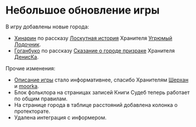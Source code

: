 
# Небольшое обновление игры

В игру добавлены новые города:

- [Хинарин](https://localhost/game/places/74) по рассказу [Лоскутная история](https://the-tale.org/folklore/posts/1119) Хранителя [Угрюмый Лодочник](https://the-tale.org/accounts/34234).
- [Гоганбуко](https://localhost/game/places/73) по рассказу [Сказание о городе призраке](https://the-tale.org/folklore/posts/1127) Хранителя [ДенисКа](https://the-tale.org/accounts/57541).

Прочие изменения:

- [Описание игры](https://the-tale.org/guide/game) стало информативнее, спасибо Хранителям [Шерхан](https://the-tale.org/accounts/23535) и [moorka](https://the-tale.org/accounts/76381).
- Блок фольклора на страницах записей Книги Судеб теперь работает по общим правилам.
- На странице города в таблице расстояний добавлена колонка о протекторате.
- Удалена интеграция с информером.
